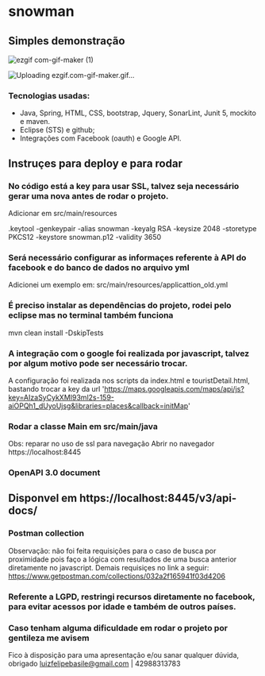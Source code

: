 # snowman

## Simples demonstração

![ezgif com-gif-maker (1)](https://user-images.githubusercontent.com/22921756/83372346-6b14b900-a39b-11ea-91cf-cbfe9b3e53b9.gif)

![Uploading ezgif.com-gif-maker.gif…]()



### Tecnologias usadas:
- Java, Spring, HTML, CSS, bootstrap, Jquery, SonarLint, Junit 5, mockito e maven.
- Eclipse (STS) e github;
- Integrações com Facebook (oauth) e Google API.

## Instruçes para deploy e para rodar
### No código está a key para usar SSL, talvez seja necessário gerar uma nova antes de rodar o projeto. 
Adicionar em src/main/resources

.keytool -genkeypair -alias snowman -keyalg RSA -keysize 2048 -storetype PKCS12 -keystore snowman.p12 -validity 3650

### Será necessário configurar as informaçes referente à API do facebook e do banco de dados no arquivo yml
Adicionei um exemplo em: src/main/resources/applicattion_old.yml


### É preciso instalar as dependências do projeto, rodei pelo eclipse mas no terminal também funciona
mvn clean install -DskipTests


### A integração com o google foi realizada por javascript, talvez por algum motivo pode ser necessário trocar.
A configuração foi realizada nos scripts da index.html e touristDetail.html, bastando trocar a key da url
'https://maps.googleapis.com/maps/api/js?key=AIzaSyCykXMI93ml2s-159-aiOPQh1_dUyoUjsg&libraries=places&callback=initMap'

### Rodar a classe Main em src/main/java
Obs: reparar no uso de ssl para navegação
Abrir no navegador https://localhost:8445

### OpenAPI 3.0 document
## Disponvel em https://localhost:8445/v3/api-docs/

### Postman collection
Observação: não foi feita requisições para o caso de busca por proximidade pois faço a lógica com resultados
de uma busca anterior diretamente no javascript. Demais requisiçes no link a seguir:
https://www.getpostman.com/collections/032a2f165941f03d4206

### Referente a LGPD, restringi recursos diretamente no facebook, para evitar acessos por idade e também de outros países.

### Caso tenham alguma dificuldade em rodar o projeto por gentileza me avisem
Fico à disposição para uma apresentação e/ou sanar qualquer dúvida, obrigado
luizfelipebasile@gmail.com | 42988313783



